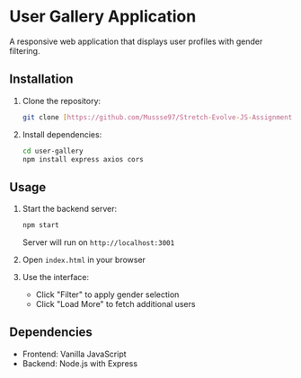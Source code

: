 # User Gallery Application

A responsive web application that displays user profiles with gender filtering.

## Installation

1. Clone the repository:
   ```bash
   git clone [https://github.com/Mussse97/Stretch-Evolve-JS-Assignment.git]
   ```
2. Install dependencies:
   ```bash
   cd user-gallery
   npm install express axios cors
   ```

## Usage

1. Start the backend server:
   ```bash
   npm start
   ```
   Server will run on `http://localhost:3001`

2. Open `index.html` in your browser

3. Use the interface:
   - Click "Filter" to apply gender selection
   - Click "Load More" to fetch additional users


## Dependencies

- Frontend: Vanilla JavaScript
- Backend: Node.js with Express
